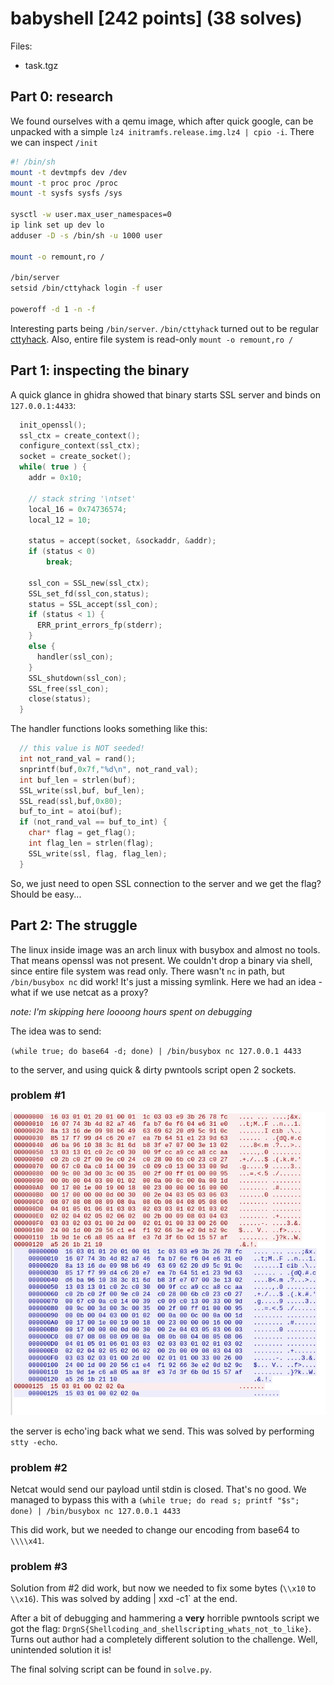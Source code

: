 # babyshell [242 points] (38 solves)

Files:

 - task.tgz

## Part 0: research

We found ourselves with a qemu image, which after quick google, can be unpacked with a simple `lz4 initramfs.release.img.lz4 | cpio -i`. There we can inspect `/init`

```bash
#! /bin/sh
mount -t devtmpfs dev /dev
mount -t proc proc /proc
mount -t sysfs sysfs /sys

sysctl -w user.max_user_namespaces=0
ip link set up dev lo
adduser -D -s /bin/sh -u 1000 user

mount -o remount,ro /

/bin/server
setsid /bin/cttyhack login -f user

poweroff -d 1 -n -f
```

Interesting parts being `/bin/server`. `/bin/cttyhack` turned out to be regular [cttyhack](https://git.busybox.net/busybox/tree/shell/cttyhack.c). Also, entire file system is read-only `mount -o remount,ro /`

## Part 1: inspecting the binary

A quick glance in ghidra showed that binary starts SSL server and binds on `127.0.0.1:4433`:

```c
  init_openssl();
  ssl_ctx = create_context();
  configure_context(ssl_ctx);
  socket = create_socket();
  while( true ) {
    addr = 0x10;

    // stack string '\ntset'
    local_16 = 0x74736574;
    local_12 = 10;

    status = accept(socket, &sockaddr, &addr);
    if (status < 0)
        break;

    ssl_con = SSL_new(ssl_ctx);
    SSL_set_fd(ssl_con,status);
    status = SSL_accept(ssl_con);
    if (status < 1) {
      ERR_print_errors_fp(stderr);
    }
    else {
      handler(ssl_con);
    }
    SSL_shutdown(ssl_con);
    SSL_free(ssl_con);
    close(status);
  }
```

The handler functions looks something like this:

```c
  // this value is NOT seeded!
  int not_rand_val = rand();
  snprintf(buf,0x7f,"%d\n", not_rand_val);
  int buf_len = strlen(buf);
  SSL_write(ssl,buf, buf_len);
  SSL_read(ssl,buf,0x80);
  buf_to_int = atoi(buf);
  if (not_rand_val == buf_to_int) {
    char* flag = get_flag();
    int flag_len = strlen(flag);
    SSL_write(ssl, flag, flag_len);
  }
```

So, we just need to open SSL connection to the server and we get the flag? Should be easy...

## Part 2: The struggle

The linux inside image was an arch linux with busybox and almost no tools. That means openssl was not present. We couldn't drop a binary via shell, since entire file system was read only. There wasn't `nc` in path, but `/bin/busybox nc` did work! It's just a missing symlink. Here we had an idea - what if we use netcat as a proxy?

*note: I'm skipping here loooong hours spent on debugging*

The idea was to send:

`(while true; do base64 -d; done) | /bin/busybox nc 127.0.0.1 4433`

to the server, and using quick & dirty pwntools script open 2 sockets.

### problem #1

![The echo problem](echo.png)

the server is echo'ing back what we send. This was solved by performing `stty -echo`.

### problem #2

Netcat would send our payload until stdin is closed. That's no good. We managed to bypass this with a `(while true; do read s; printf "$s"; done) | /bin/busybox nc 127.0.0.1 4433`

This did work, but we needed to change our encoding from base64 to `\\\\x41`.

### problem #3

Solution from #2 did work, but now we needed to fix some bytes (`\\x10` to `\\x16`). This was solved by adding <coed>| xxd -c1` at the end.

After a bit of debugging and hammering a **very** horrible pwntools script we got the flag:
`DrgnS{Shellcoding_and_shellscripting_whats_not_to_like}`. Turns out author had a completely different solution to the challenge. Well, unintended solution it is!

The final solving script can be found in `solve.py`.
